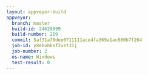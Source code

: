 ```yaml
---
layout: appveyor-build
appveyor:
  branch: master
  build-id: 24629899
  build-number: 219
  commit: 5af31a78dee0711111ace4fa369a1ac680b7f264
  job-id: y8ebobksf2ust31j
  job-number: 2
  os-name: Windows
  test-result: 0
---
```

